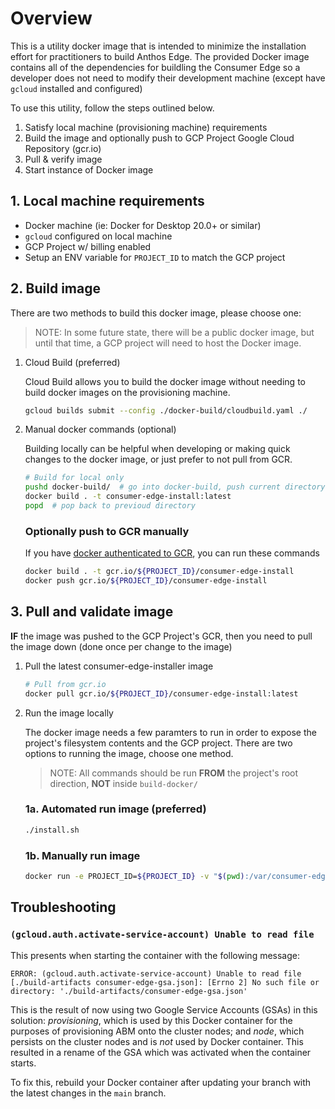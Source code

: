 # Overview

This is a utility docker image that is intended to minimize the installation effort for practitioners to build Anthos Edge. The provided Docker image contains all of the dependencies for buildling the Consumer Edge so a developer does not need to modify their development machine (except have `gcloud` installed and configured)

To use this utility, follow the steps outlined below.

1. Satisfy local machine (provisioning machine) requirements
1. Build the image and optionally push to GCP Project Google Cloud Repository (gcr.io)
1. Pull & verify image
1. Start instance of Docker image

## 1. Local machine requirements
* Docker machine (ie: Docker for Desktop 20.0+ or similar)
* `gcloud` configured on local machine
* GCP Project w/ billing enabled
* Setup an ENV variable for `PROJECT_ID` to match the GCP project

## 2. Build image

There are two methods to build this docker image, please choose one:

> NOTE: In some future state, there will be a public docker image, but until that time, a GCP project will need to host the Docker image.

1. Cloud Build (preferred)

    Cloud Build allows you to build the docker image without needing to build docker images on the provisioning machine.

    ```bash
    gcloud builds submit --config ./docker-build/cloudbuild.yaml ./
    ```

1. Manual docker commands (optional)

    Building locally can be helpful when developing or making quick changes to the docker image, or just prefer to not pull from GCR.

    ```bash
    # Build for local only
    pushd docker-build/  # go into docker-build, push current directory on stack
    docker build . -t consumer-edge-install:latest
    popd  # pop back to previoud directory
    ```

    ### Optionally push to GCR manually

    If you have [docker authenticated to GCR](https://cloud.google.com/sdk/gcloud/reference/auth/configure-docker), you can run these commands

    ```bash
    docker build . -t gcr.io/${PROJECT_ID}/consumer-edge-install
    docker push gcr.io/${PROJECT_ID}/consumer-edge-install
    ```

## 3. Pull and validate image

**IF** the image was pushed to the GCP Project's GCR, then you need to pull the image down (done once per change to the image)

1. Pull the latest consumer-edge-installer image

    ```bash
    # Pull from gcr.io
    docker pull gcr.io/${PROJECT_ID}/consumer-edge-install:latest
    ```

1. Run the image locally

    The docker image needs a few paramters to run in order to expose the project's filesystem contents and the GCP project. There are two options to running the image, choose one method.

    > NOTE: All commands should be run **FROM** the project's root direction, **NOT** inside `build-docker/`

    ### 1a. Automated run image (preferred)
    ```bash
    ./install.sh
    ```

    ### 1b. Manually run image

    ```bash
    docker run -e PROJECT_ID=${PROJECT_ID} -v "$(pwd):/var/consumer-edge-install:ro" -it gcr.io/${PROJECT_ID}/consumer-edge-install:latest
    ```

## Troubleshooting

### `(gcloud.auth.activate-service-account) Unable to read file`


This presents when starting the container with the following message:

```
ERROR: (gcloud.auth.activate-service-account) Unable to read file [./build-artifacts consumer-edge-gsa.json]: [Errno 2] No such file or directory: './build-artifacts/consumer-edge-gsa.json'
```

This is the result of now using two Google Service Accounts (GSAs) in this solution: *provisioning*, which is used by this Docker container for the purposes of provisioning ABM onto the cluster nodes; and *node*, which persists on the cluster nodes and is *not* used by Docker container.  This resulted in a rename of the GSA which was activated when the container starts.

To fix this, rebuild your Docker container after updating your branch with the latest changes in the `main` branch.
